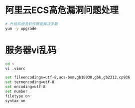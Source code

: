 # 阿里云ECS高危漏洞问题处理

```bash
# 升级系统及软件就能解决多数
yum -y upgrade
```

# 服务器vi乱码
```bash
cd ~
vi .vimrc

set fileencodings=utf-8,ucs-bom,gb18030,gbk,gb2312,cp936
set termencoding=utf-8
set encoding=utf-8
set number
filetype on
syntax on
```